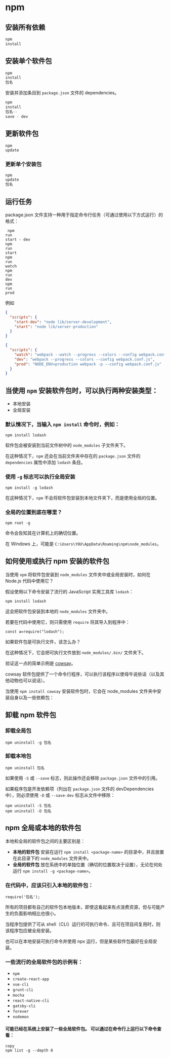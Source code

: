 # npm

## 安装所有依赖

```javascript
npm
install
```

## 安装单个软件包

```javascript
npm
install
包名
```

安装并添加条目到 `package.json` 文件的 dependencies。

```javascript
npm
install
包名--
save - dev
```

## 更新软件包

```JavaScript
npm
update
```

### 更新单个安装包

```javascript
npm
update
包名
```

## 运行任务

package.json 文件支持一种用于指定命令行任务（可通过使用以下方式运行）的格式：

```node
 npm
run
start - dev
npm
run
start
npm
run
watch
npm
run
dev
npm
run
prod
```

例如

```json
{
  "scripts": {
    "start-dev": "node lib/server-development",
    "start": "node lib/server-production"
  }
}
```

```json
{
  "scripts": {
    "watch": "webpack --watch --progress --colors --config webpack.conf.js",
    "dev": "webpack --progress --colors --config webpack.conf.js",
    "prod": "NODE_ENV=production webpack -p --config webpack.conf.js"
  }
}
```

## 当使用 `npm` 安装软件包时，可以执行两种安装类型：

- 本地安装
- 全局安装

### 默认情况下，当输入 `npm install` 命令时，例如：

```
npm install lodash
```

软件包会被安装到当前文件树中的 `node_modules` 子文件夹下。

在这种情况下，`npm` 还会在当前文件夹中存在的 `package.json` 文件的 `dependencies` 属性中添加 `lodash` 条目。

### 使用 `-g` 标志可以执行全局安装

```
npm install -g lodash
```

在这种情况下，`npm` 不会将软件包安装到本地文件夹下，而是使用全局的位置。

### 全局的位置到底在哪里？

```
npm root -g 
```

命令会告知其在计算机上的确切位置。

在 Windows 上，可能是 `C:\Users\YOU\AppData\Roaming\npm\node_modules`。

## 如何使用或执行 npm 安装的软件包

当使用 `npm` 将软件包安装到 `node_modules` 文件夹中或全局安装时，如何在 Node.js 代码中使用它？

假设使用以下命令安装了流行的 JavaScript 实用工具库 `lodash`：

```
npm install lodash
```

这会把软件包安装到本地的 `node_modules` 文件夹中。

若要在代码中使用它，则只需使用 `require` 将其导入到程序中：

```
const a=require("lodash");
```

如果软件包是可执行文件，该怎么办？

在这种情况下，它会把可执行文件放到 `node_modules/.bin/` 文件夹下。

验证这一点的简单示例是 [cowsay](https://www.npmjs.com/package/cowsay)。

cowsay 软件包提供了一个命令行程序，可以执行该程序以使母牛说些话（以及其他动物也可以说话）。

当使用 `npm install cowsay` 安装软件包时，它会在 node_modules 文件夹中安装自身以及一些依赖包：

## 卸载 npm 软件包

### 卸载全局包

```
npm uninstall -g 包名
```

### 卸载本地包

```
npm uninstall 包名
```

如果使用 `-S` 或 `--save` 标志，则此操作还会移除 `package.json` 文件中的引用。

如果程序包是开发依赖项（列出在 `package.json` 文件的 devDependencies 中），则必须使用 `-D` 或 `--save-dev` 标志从文件中移除：

```
npm uninstall -S 包名
npm uninstall -D 包名
```

## npm 全局或本地的软件包

本地和全局的软件包之间的主要区别是：

- **本地的软件包** 安装在运行 `npm install <package-name>` 的目录中，并且放置在此目录下的 `node_modules` 文件夹中。
- **全局的软件包** 放在系统中的单独位置（确切的位置取决于设置），无论在何处运行 `npm install -g <package-name>`。

### 在代码中，应该只引入本地的软件包：

```
require('包名');
```

所有的项目都有自己的软件包本地版本，即使这看起来有点浪费资源，但与可能产生的负面影响相比也很小。

当程序包提供了可从 shell（CLI）运行的可执行命令、且可在项目间复用时，则该程序包应被全局安装。

也可以在本地安装可执行命令并使用 npx 运行，但是某些软件包最好在全局安装。

### 一些流行的全局软件包的示例有：

- `npm`
- `create-react-app`
- `vue-cli`
- `grunt-cli`
- `mocha`
- `react-native-cli`
- `gatsby-cli`
- `forever`
- `nodemon`

#### 可能已经在系统上安装了一些全局软件包。 可以通过在命令行上运行以下命令查看：

```
copy
npm list -g --depth 0
```

